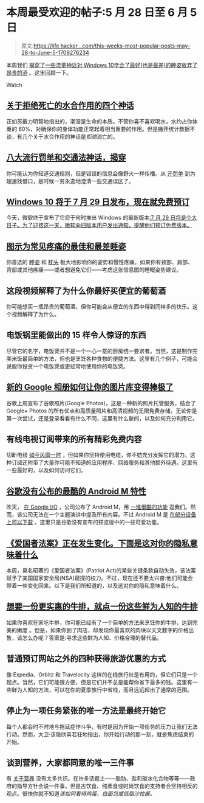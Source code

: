 # 本周最受欢迎的帖子:5 月 28 日至 6 月 5 日

> 原文:[https://life hacker . com/this-weeks-most-popular-posts-may-28-to-June-5-1709276234](https://lifehacker.com/this-weeks-most-popular-posts-may-28th-to-june-5th-1709276234)

本周我们 [揭穿了一些流量神话](https://lifehacker.com/eight-popular-ticket-and-traffic-law-myths-debunked-1708158201)[对 Windows 10](http://lifehacker.com/windows-10-will-be-released-july-29th-reserve-your-cop-1708136305)[学会了最好(也是最差)的睡姿](http://lifehacker.com/the-graphic-shows-the-best-and-worst-sleeping-positions-1709054860)[放弃了昂贵的酒](http://lifehacker.com/this-video-explains-why-youre-probably-better-off-buyin-1707845166) 。这里回顾一下。

Watch

## [关于拒绝死亡的水合作用的四个神话](http://vitals.lifehacker.com/4-myths-about-hydration-that-refuse-to-die-1707637866)

正如苏戴力明智地指出的，潮湿是生命的本质。不管你喜不喜欢喝水，水约占你体重的 60%，对确保你的身体功能正常起着相当重要的作用。但是撇开统计数据不谈，有几个关于水合作用的神话是*拒绝*消亡的。

## [八大流行罚单和交通法神话，揭穿](http://lifehacker.com/eight-popular-ticket-and-traffic-law-myths-debunked-1708158201)

你可能认为你知道交通规则，但是错误的信息会像野火一样传播。从 [开罚单](http://lifehacker.com/how-to-beat-a-speeding-ticket-or-at-least-better-your-208611) 到为超速找借口，是时候一劳永逸地澄清一些交通误区了。

## [Windows 10 将于 7 月 29 日发布，现在就免费预订](http://lifehacker.com/windows-10-will-be-released-july-29th-reserve-your-cop-1708136305)

今天，微软终于宣布了它将于何时推出 Windows 的最新版本[:7 月 29 日将是个大日子。为了迎接这一天，微软向旧版本用户发出通知，提醒他们预订免费版本。](http://lifehacker.com/all-the-new-stuff-in-windows-10-1640838152)

## [图示为常见疼痛的最佳和最差睡姿](http://lifehacker.com/the-graphic-shows-the-best-and-worst-sleeping-positions-1709054860)

你首选的 [睡姿](http://lifehacker.com/fix-your-sleeping-position-to-feel-better-while-awake-5801528#_ga=1.114468679.1563956050.1433257730) 和 [枕头](http://lifehacker.com/find-the-right-pillow-for-you-based-on-your-sleep-style-5858234#_ga=1.114468679.1563956050.1433257730) 极大地影响你的姿势和慢性疼痛。如果你有颈部、肩部、背部或其他疼痛——或者想避免它们——考虑这张信息图的睡眠姿势建议。

## 这段视频解释了为什么你最好买便宜的葡萄酒

你可能想买一瓶昂贵的葡萄酒，但你可能会从便宜的东西中得到同样多的快乐。这个视频解释了为什么。

## 电饭锅里能做出的 15 样令人惊讶的东西

尽管它的名字，电饭煲并不是一个一心一意的厨房统一要求者。当然，这是制作完美米饭最简单的方法，但也是烹饪各种食物的便捷方法。这里有几个例子，可能会说服你投资一个电饭煲或更经常地使用你的电饭煲。

## [新的 Google 相册如何让你的图片库变得棒极了](http://lifehacker.com/how-the-new-google-photos-makes-your-picture-library-aw-1708189976)

谷歌上周宣布了谷歌照片(Google Photos)，这是一种新的照片托管服务，结合了 Google+ Photos 的所有优点和高质量照片和高清视频的无限免费存储。无论你是第一次尝试，还是登录看看有什么不同，这里有什么新的，以及如何充分利用它。

## 有线电视订阅带来的所有精彩免费内容

切断电线 [如今风靡一时](http://lifehacker.com/the-biggest-myths-about-cutting-the-cable-cord-1566140265) ，但如果你坚持使用电缆，你不妨充分发挥它的潜力。这种订阅还附带了大量你可能不知道的应用程序、网络服务和其他额外待遇。这里有一些最好的，以及如何访问它们。

## [谷歌没有公布的最酷的 Android M 特性](http://lifehacker.com/the-coolest-android-m-features-google-didnt-announce-1707687080)

昨天， [在 Google I/O](http://lifehacker.com/all-the-important-stuff-google-announced-at-i-o-2015-1707454800) ，公司公布了 Android M，用 [一堆很酷的功能](http://lifehacker.com/all-the-new-features-of-android-m-1707454646) 逗我们。然而，该公司无法在一个主题演讲中提及所有内容。不过 Android M 是 [在部分设备上可以下载](http://lifehacker.com/how-to-install-the-android-m-developer-preview-on-your-1707530107) 。这里只是谷歌没有宣布的预览版中的一些可爱功能。

## [《爱国者法案》正在发生变化。下面是这对你的隐私意味着什么](http://lifehacker.com/the-patriot-act-is-changing-heres-what-that-means-for-1708418382)

本周，臭名昭著的《爱国者法案》(Patriot Act)的某些关键条款自动失效，该法案赋予了美国国家安全局(NSA)窥探的权力。不过，现在还不要太兴奋:他们可能会带着一些变化回来。以下是我们所知道的，以及这对你的隐私意味着什么。

## [想要一份更实惠的牛排，就点一份这些鲜为人知的牛排](http://skillet.lifehacker.com/for-a-more-affordable-steak-ask-for-one-of-these-lesse-1708518136)

如果你喜欢在家吃牛排，你可能已经有了一个简单的方法来烹饪你的牛排，达到完美的嫩度 。但是，如果你到了肉店，却发现你最喜欢的肉块以天文数字的价格出售，该怎么办呢？答案是:寻求这些鲜为人知、价格合理的替代品。

## 普通预订网站之外的四种获得旅游优惠的方式

像 Expedia、Orbitz 和 Travelocity 这样的在线旅行社是有用的，但它们只是一个起点。当然，它们可能很方便，但是它们并不总是能帮你省下最多的钱。这里有一些鲜为人知的方法，可以在你的夏季旅行中省钱，而且远远超出了通常的范围。

## 停止为一项任务紧张的唯一方法是最终开始它

每个人都会时不时地与拖延症作斗争，有时是因为开始一项任务的压力让我们无法行动。然而，大卫·该隐欣喜若狂地指出，你开始行动的那一刻，就是焦虑结束的开始。

## 谈到营养，大家都同意的唯一三件事

有 [关于营养](https://lifehacker.com/why-theres-so-much-confusion-over-nutrition-and-fitness-1572870867) 没有太多共识。在许多话题上——脂肪、盐和碳水化合物等等——政府的指导方针会说一件事，但是古饮食、纯素食或时尚饮食的支持者会坚持相反的观点。很快你就不知道*该如何看待鸡蛋、白面包或低脂沙拉酱。*